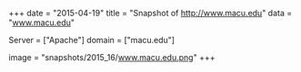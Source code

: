 
+++
date = "2015-04-19"
title = "Snapshot of http://www.macu.edu"
data = "www.macu.edu"

Server = ["Apache"]
domain = ["macu.edu"]

  image = "snapshots/2015_16/www.macu.edu.png"
+++
#
